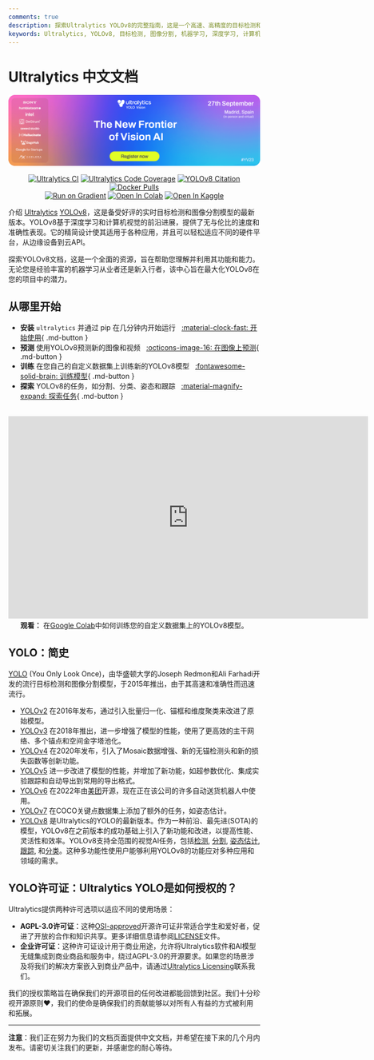 ```yaml
---
comments: true
description: 探索Ultralytics YOLOv8的完整指南，这是一个高速、高精度的目标检测和图像分割模型。包括安装、预测、训练教程等。
keywords: Ultralytics, YOLOv8, 目标检测, 图像分割, 机器学习, 深度学习, 计算机视觉, YOLOv8安装, YOLOv8预测, YOLOv8训练, YOLO历史, YOLO许可
---
```


# Ultralytics 中文文档

<div align="center">
  <p>
    <a href="https://yolovision.ultralytics.com" target="_blank">
    <img width="1024" src="https://raw.githubusercontent.com/ultralytics/assets/main/yolov8/banner-yolov8.png"></a>
  </p>
  <a href="https://github.com/ultralytics/ultralytics/actions/workflows/ci.yaml"><img src="https://github.com/ultralytics/ultralytics/actions/workflows/ci.yaml/badge.svg" alt="Ultralytics CI"></a>
  <a href="https://codecov.io/github/ultralytics/ultralytics"><img src="https://codecov.io/github/ultralytics/ultralytics/branch/main/graph/badge.svg?token=HHW7IIVFVY" alt="Ultralytics Code Coverage"></a>
  <a href="https://zenodo.org/badge/latestdoi/264818686"><img src="https://zenodo.org/badge/264818686.svg" alt="YOLOv8 Citation"></a>
  <a href="https://hub.docker.com/r/ultralytics/ultralytics"><img src="https://img.shields.io/docker/pulls/ultralytics/ultralytics?logo=docker" alt="Docker Pulls"></a>
  <br>
  <a href="https://console.paperspace.com/github/ultralytics/ultralytics"><img src="https://assets.paperspace.io/img/gradient-badge.svg" alt="Run on Gradient"/></a>
  <a href="https://colab.research.google.com/github/ultralytics/ultralytics/blob/main/examples/tutorial.ipynb"><img src="https://colab.research.google.com/assets/colab-badge.svg" alt="Open In Colab"></a>
  <a href="https://www.kaggle.com/ultralytics/yolov8"><img src="https://kaggle.com/static/images/open-in-kaggle.svg" alt="Open In Kaggle"></a>
</div>

介绍 [Ultralytics](https://ultralytics.com) [YOLOv8](https://github.com/ultralytics/ultralytics)，这是备受好评的实时目标检测和图像分割模型的最新版本。YOLOv8基于深度学习和计算机视觉的前沿进展，提供了无与伦比的速度和准确性表现。它的精简设计使其适用于各种应用，并且可以轻松适应不同的硬件平台，从边缘设备到云API。

探索YOLOv8文档，这是一个全面的资源，旨在帮助您理解并利用其功能和能力。无论您是经验丰富的机器学习从业者还是新入行者，该中心旨在最大化YOLOv8在您的项目中的潜力。

## 从哪里开始

- **安装** `ultralytics` 并通过 pip 在几分钟内开始运行 &nbsp; [:material-clock-fast: 开始使用](https://docs.ultralytics.com/quickstart/){ .md-button }
- **预测** 使用YOLOv8预测新的图像和视频 &nbsp; [:octicons-image-16: 在图像上预测](https://docs.ultralytics.com/predict/){ .md-button }
- **训练** 在您自己的自定义数据集上训练新的YOLOv8模型 &nbsp; [:fontawesome-solid-brain: 训练模型](https://docs.ultralytics.com/train/){ .md-button }
- **探索** YOLOv8的任务，如分割、分类、姿态和跟踪 &nbsp; [:material-magnify-expand: 探索任务](https://docs.ultralytics.com/tasks/){ .md-button }

<p align="center">
  <br>
  <iframe width="720" height="405" src="https://www.youtube.com/embed/LNwODJXcvt4?si=7n1UvGRLSd9p5wKs"
    title="YouTube video player" frameborder="0"
    allow="accelerometer; autoplay; clipboard-write; encrypted-media; gyroscope; picture-in-picture; web-share"
    allowfullscreen>
  </iframe>
  <br>
  <strong>观看：</strong> 在<a href="https://colab.research.google.com/github/ultralytics/ultralytics/blob/main/examples/tutorial.ipynb">Google Colab</a>中如何训练您的自定义数据集上的YOLOv8模型。
</p>

## YOLO：简史

[YOLO](https://arxiv.org/abs/1506.02640) (You Only Look Once)，由华盛顿大学的Joseph Redmon和Ali Farhadi开发的流行目标检测和图像分割模型，于2015年推出，由于其高速和准确性而迅速流行。

- [YOLOv2](https://arxiv.org/abs/1612.08242) 在2016年发布，通过引入批量归一化、锚框和维度聚类来改进了原始模型。
- [YOLOv3](https://pjreddie.com/media/files/papers/YOLOv3.pdf) 在2018年推出，进一步增强了模型的性能，使用了更高效的主干网络、多个锚点和空间金字塔池化。
- [YOLOv4](https://arxiv.org/abs/2004.10934) 在2020年发布，引入了Mosaic数据增强、新的无锚检测头和新的损失函数等创新功能。
- [YOLOv5](https://github.com/ultralytics/yolov5) 进一步改进了模型的性能，并增加了新功能，如超参数优化、集成实验跟踪和自动导出到常用的导出格式。
- [YOLOv6](https://github.com/meituan/YOLOv6) 在2022年由[美团](https://about.meituan.com/)开源，现在正在该公司的许多自动送货机器人中使用。
- [YOLOv7](https://github.com/WongKinYiu/yolov7) 在COCO关键点数据集上添加了额外的任务，如姿态估计。
- [YOLOv8](https://github.com/ultralytics/ultralytics) 是Ultralytics的YOLO的最新版本。作为一种前沿、最先进(SOTA)的模型，YOLOv8在之前版本的成功基础上引入了新功能和改进，以提高性能、灵活性和效率。YOLOv8支持全范围的视觉AI任务，包括[检测](https://docs.ultralytics.com/tasks/detect/), [分割](https://docs.ultralytics.com/tasks/segment/), [姿态估计](https://docs.ultralytics.com/tasks/pose/), [跟踪](https://docs.ultralytics.com/modes/track/), 和[分类](https://docs.ultralytics.com/tasks/classify/)。这种多功能性使用户能够利用YOLOv8的功能应对多种应用和领域的需求。

## YOLO许可证：Ultralytics YOLO是如何授权的？

Ultralytics提供两种许可选项以适应不同的使用场景：

- **AGPL-3.0许可证**：这种[OSI-approved](https://opensource.org/licenses/)开源许可证非常适合学生和爱好者，促进了开放的合作和知识共享。更多详细信息请参阅[LICENSE](https://github.com/ultralytics/ultralytics/blob/main/LICENSE)文件。
- **企业许可证**：这种许可证设计用于商业用途，允许将Ultralytics软件和AI模型无缝集成到商业商品和服务中，绕过AGPL-3.0的开源要求。如果您的场景涉及将我们的解决方案嵌入到商业产品中，请通过[Ultralytics Licensing](https://ultralytics.com/license)联系我们。

我们的授权策略旨在确保我们的开源项目的任何改进都能回馈到社区。我们十分珍视开源原则❤️，我们的使命是确保我们的贡献能够以对所有人有益的方式被利用和拓展。

---

**注意**：我们正在努力为我们的文档页面提供中文文档，并希望在接下来的几个月内发布。请密切关注我们的更新，并感谢您的耐心等待。
